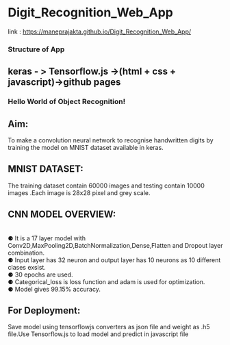 
# Digit_Recognition_Web_App
 link : https://maneprajakta.github.io/Digit_Recognition_Web_App/
<br>
<h3>Structure of App</h3>
<h2> keras - > Tensorflow.js ->(html + css + javascript)->github pages</h1>
  <h3>Hello World of Object Recognition!</h3>
 <h2>Aim:</h2> To make a convolution neural network to recognise handwritten digits by training the model on MNIST dataset available in keras.
 <br>
 <h2>MNIST DATASET:</h2>The training dataset contain 60000 images and testing contain 10000 images .Each image is 28x28 pixel and grey scale.
  <br>
 <h2>CNN MODEL OVERVIEW:</h2>
 <br>⚈ It is a 17 layer model with Conv2D,MaxPooling2D,BatchNormalization,Dense,Flatten and Dropout layer combination.
 <br>⚈ Input layer has 32 neuron and output layer has 10 neurons as 10 different clases exsist.
 <br>⚈ 30 epochs are used.
 <br>⚈ Categorical_loss is loss function and adam is used for optimization.
 <br>⚈ Model gives 99.15% accuracy.
<h2>For Deployment:</h2>Save model using tensorflowjs converters as json file and weight as .h5 file.Use Tensorflow.js to load model and predict in javascript file

